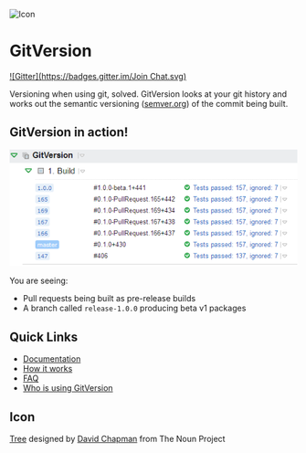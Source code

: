 ![Icon](https://raw.github.com/Particular/GitVersion/master/Icons/package_icon.png)
# GitVersion
[![Gitter](https://badges.gitter.im/Join Chat.svg)](https://gitter.im/GitTools/GitVersion?utm_source=badge&utm_medium=badge&utm_campaign=pr-badge&utm_content=badge)

Versioning when using git, solved. GitVersion looks at your git history and works out the semantic versioning ([semver.org](http://semver.org)) of the commit being built.

## GitVersion in action!
![README](Icons/README.png)

You are seeing:

 - Pull requests being built as pre-release builds
 - A branch called `release-1.0.0` producing beta v1 packages

## Quick Links
 - [Documentation](Docs/)
 - [How it works](Docs/howItWorks.md)
 - [FAQ](Docs/faq.md)
 - [Who is using GitVersion](whoIsUsingGitVersion)

## Icon
<a href="http://thenounproject.com/noun/tree/#icon-No13389" target="_blank">Tree</a> designed by <a href="http://thenounproject.com/david.chapman" target="_blank">David Chapman</a> from The Noun Project
